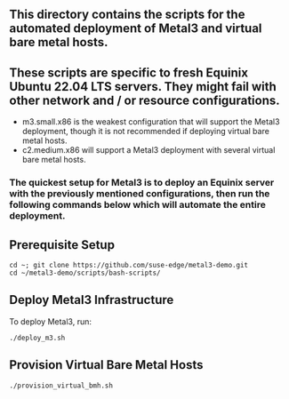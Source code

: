 ## This directory contains the scripts for the automated deployment of Metal3 and virtual bare metal hosts.

## These scripts are specific to fresh Equinix Ubuntu 22.04 LTS servers. They might fail with other network and / or resource configurations.
- m3.small.x86 is the weakest configuration that will support the Metal3 deployment, though it is not recommended if deploying virtual bare metal hosts.
- c2.medium.x86 will support a Metal3 deployment with several virtual bare metal hosts.

### The quickest setup for Metal3 is to deploy an Equinix server with the previously mentioned configurations, then run the following commands below which will automate the entire deployment.

## Prerequisite Setup
```
cd ~; git clone https://github.com/suse-edge/metal3-demo.git
cd ~/metal3-demo/scripts/bash-scripts/
```

## Deploy Metal3 Infrastructure
To deploy Metal3, run:
```
./deploy_m3.sh
```

## Provision Virtual Bare Metal Hosts
```
./provision_virtual_bmh.sh
```